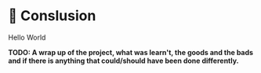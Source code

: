 # 🔮 Conslusion
Hello World

**TODO: A wrap up of the project, what was learn't, the goods and the bads and if there is anything that could/should have been done differently.**
